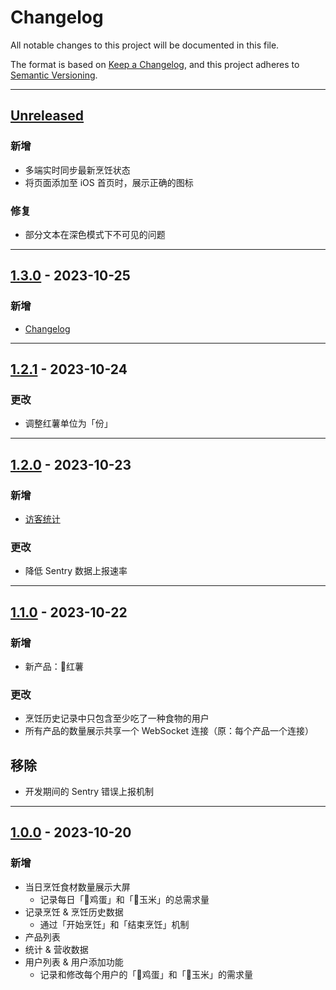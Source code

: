# Changelog

All notable changes to this project will be documented in this file.

The format is based on [Keep a Changelog](https://keepachangelog.com/en/1.0.0/),
and this project adheres to [Semantic Versioning](https://semver.org/spec/v2.0.0.html).

---

## [Unreleased]

### 新增

- 多端实时同步最新烹饪状态
- 将页面添加至 iOS 首页时，展示正确的图标

### 修复

- 部分文本在深色模式下不可见的问题

---

## [1.3.0] - 2023-10-25

### 新增

- [Changelog](/changelog)

---

## [1.2.1] - 2023-10-24

### 更改

- 调整红薯单位为「份」

---

## [1.2.0] - 2023-10-23

### 新增

- [访客统计](/analytics)

### 更改

- 降低 Sentry 数据上报速率

---

## [1.1.0] - 2023-10-22

### 新增

- 新产品：🍠红薯

### 更改

- 烹饪历史记录中只包含至少吃了一种食物的用户
- 所有产品的数量展示共享一个 WebSocket 连接（原：每个产品一个连接）

## 移除

- 开发期间的 Sentry 错误上报机制

---

## [1.0.0] - 2023-10-20

### 新增

- 当日烹饪食材数量展示大屏
  - 记录每日「🥚鸡蛋」和「🌽玉米」的总需求量
- 记录烹饪 & 烹饪历史数据
  - 通过「开始烹饪」和「结束烹饪」机制
- 产品列表
- 统计 & 营收数据
- 用户列表 & 用户添加功能
  - 记录和修改每个用户的「🥚鸡蛋」和「🥚玉米」的需求量

[unreleased]: https://github.com/muxinqi/breakfast_tracker/compare/v1.3.0...HEAD
[1.3.0]: https://github.com/muxinqi/breakfast_tracker/compare/v1.2.1...v1.3.0
[1.2.1]: https://github.com/muxinqi/breakfast_tracker/compare/v1.2.0...v1.2.1
[1.2.0]: https://github.com/muxinqi/breakfast_tracker/compare/v1.1.0...v1.2.0
[1.1.0]: https://github.com/muxinqi/breakfast_tracker/compare/v1.0.0...v1.1.0
[1.0.0]: https://github.com/muxinqi/breakfast_tracker/releases/tag/v1.0.0
